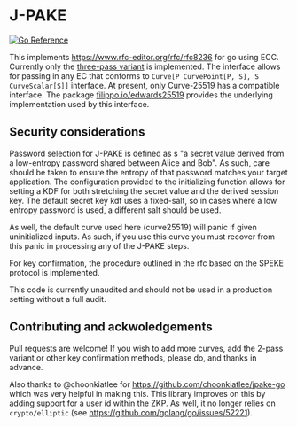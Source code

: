 # J-PAKE

[![Go Reference](https://pkg.go.dev/badge/github.com/joshbuddy/jpake.svg)](https://pkg.go.dev/github.com/joshbuddy/jpake)

This implements https://www.rfc-editor.org/rfc/rfc8236 for go using ECC. Currently only the
[three-pass variant](https://www.rfc-editor.org/rfc/rfc8236#section-4) is implemented.
The interface allows for passing in any EC that conforms to `Curve[P CurvePoint[P, S], S CurveScalar[S]]` interface.
At present, only Curve-25519 has a compatible interface. The package [filippo.io/edwards25519](https://pkg.go.dev/filippo.io/edwards25519) provides the underlying implementation used by this interface.

## Security considerations

Password selection for J-PAKE is defined as s "a secret value derived from a low-entropy password shared between Alice and Bob". As such, care should be taken to ensure the entropy of that password matches your target application. The configuration provided to the initializing function allows for setting a KDF for both stretching the secret value and the derived session key. The default secret key kdf uses a fixed-salt, so in cases where a low entropy password is used, a different salt should be used.

As well, the default curve used here (curve25519) will panic if given uninitialized inputs. As such, if you use this curve you must recover from this panic in processing any of the J-PAKE steps.

For key confirmation, the procedure outlined in the rfc based on the SPEKE protocol is implemented.

This code is currently unaudited and should not be used in a production setting without a full audit.

## Contributing and ackwoledgements

Pull requests are welcome! If you wish to add more curves, add the 2-pass variant or other key confirmation methods, please do, and thanks in advance.

Also thanks to @choonkiatlee for https://github.com/choonkiatlee/jpake-go which was very helpful in making this. This library improves on this by adding support for a
user id within the ZKP. As well, it no longer relies on `crypto/elliptic` (see https://github.com/golang/go/issues/52221).
